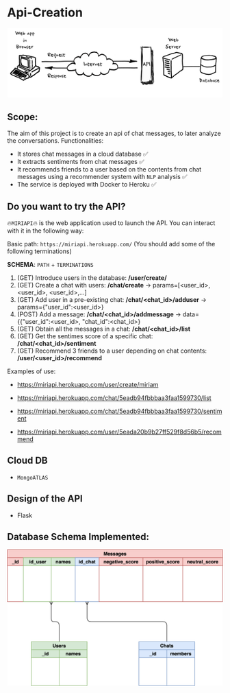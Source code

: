 # Api-Creation

<p align="center">
 <img src="./images/api.png"/>
</p>

## Scope:

The aim of this project is to create an api of chat messages, to later analyze the conversations. Functionalities:

- It stores chat messages in a cloud database ✅
- It extracts sentiments from chat messages ✅
- It recommends friends to a user based on the contents from chat messages using a recommender system with `NLP` analysis ✅
- The service is deployed with Docker to Heroku ✅

## Do you want to try the API? 

🔥`MIRIAPI`🔥 is the web application used to launch the API. You can interact with it in the following way:

Basic path: `https://miriapi.herokuapp.com/` (You should add some of the following terminations)

**SCHEMA**: `PATH` + `TERMINATIONS` 

1) (GET) Introduce users in the database: **/user/create/<name>**
2) (GET) Create a chat with users: **/chat/create** -> params=[<user_id>, <user_id>, <user_id>,...]
3) (GET) Add user in a pre-existing chat: **/chat/<chat_id>/adduser** -> params={"user_id":<user_id>}
4) (POST) Add a message: **/chat/<chat_id>/addmessage** -> data={{"user_id":<user_id>, "chat_id":<chat_id>}
5) (GET) Obtain all the messages in a chat: **/chat/<chat_id>/list**
6) (GET) Get the sentimes score of a specific chat: **/chat/<chat_id>/sentiment**
7) (GET) Recommend 3 friends to a user depending on chat contents: **/user/<user_id>/recommend**

Examples of use:

- https://miriapi.herokuapp.com/user/create/miriam 

- https://miriapi.herokuapp.com/chat/5eadb94fbbbaa3faa1599730/list 

- https://miriapi.herokuapp.com/chat/5eadb94fbbbaa3faa1599730/sentiment

- https://miriapi.herokuapp.com/user/5eada20b9b27ff529f8d56b5/recommend

## Cloud DB 

- `MongoATLAS`

## Design of the API

- Flask 

## Database Schema Implemented:

<p align="center">
 <img src="./images/db.png"/>
</p>

